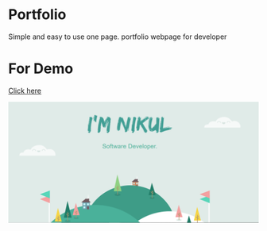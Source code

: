 # Portfolio

Simple and easy to use one page. portfolio webpage for developer

# For Demo

<a href="https://bit.ly/nirmalportfolio]([https://nikulgoyani369.github.io/NikulGoyani369/](https://nikulgoyani369.github.io/NikulGoyani369/)" target="_blank" rel="noopener" rel="noopener noreferrer"><u>Click here</u></a>

 <img src="https://github.com/NikulGoyani369/portfolio/blob/master/Screenshot_2.png?raw=true" target="_blank" rel="noopener" />
